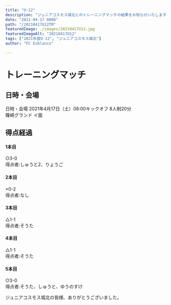 ```yaml
---
title: "U-12"
description: "ジュニアコスモス城北とのトレーニングマッチの結果をお知らせいたします"
date: "2021-04-17 0800"
path: "/20210417U12TM"
featuredImage: ./images/20210417U12.jpg
featuredImageAlt: "20210417U12"
tags: ["2021年度U-12", "ジュニアコスモス城北"]
author: "FC Esblanco"

---
```



# トレーニングマッチ

## 日時・会場

日時・会場
2021年4月17日（土）08:00キックオフ 8人制20分  
篠崎グランド イ面

## 得点経過

#### 1本目
○3-0  
得点者:しゅうと2、りょうご

#### 2本目
×0-2  
得点者:なし

#### 3本目
△1-1  
得点者:そうた

#### 4本目
△1-1  
得点者:そうた

#### 5本目
○3-0  
得点者:そうた、しゅうと、ゆうのすけ

ジュニアコスモス城北の皆様、ありがとうございました。
